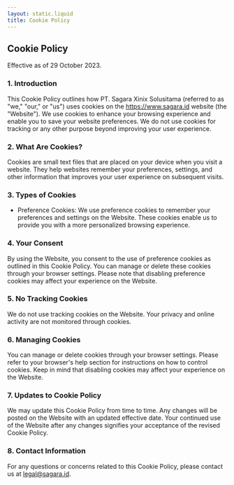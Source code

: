 ```yaml
---
layout: static.liquid
title: Cookie Policy
---
```


## Cookie Policy

Effective as of 29 October 2023.

### 1. Introduction

This Cookie Policy outlines how PT. Sagara Xinix Solusitama (referred to as "we," "our," or "us") uses cookies on the <https://www.sagara.id> website (the "Website"). We use cookies to enhance your browsing experience and enable you to save your website preferences. We do not use cookies for tracking or any other purpose beyond improving your user experience.

### 2. What Are Cookies?

Cookies are small text files that are placed on your device when you visit a website. They help websites remember your preferences, settings, and other information that improves your user experience on subsequent visits.

### 3. Types of Cookies

- Preference Cookies: We use preference cookies to remember your preferences and settings on the Website. These cookies enable us to provide you with a more personalized browsing experience.

### 4. Your Consent

By using the Website, you consent to the use of preference cookies as outlined in this Cookie Policy. You can manage or delete these cookies through your browser settings. Please note that disabling preference cookies may affect your experience on the Website.

### 5. No Tracking Cookies

We do not use tracking cookies on the Website. Your privacy and online activity are not monitored through cookies.

### 6. Managing Cookies

You can manage or delete cookies through your browser settings. Please refer to your browser's help section for instructions on how to control cookies. Keep in mind that disabling cookies may affect your experience on the Website.

### 7. Updates to Cookie Policy

We may update this Cookie Policy from time to time. Any changes will be posted on the Website with an updated effective date. Your continued use of the Website after any changes signifies your acceptance of the revised Cookie Policy.

### 8. Contact Information

For any questions or concerns related to this Cookie Policy, please contact us at <legal@sagara.id>.
